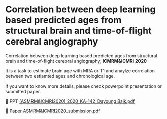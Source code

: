 # Correlation between deep learning based predicted ages from structural brain and time-of-flight cerebral angiography

Correlation between deep learning based predicted ages from structural brain and time-of-flight cerebral angiography, **ICMRM&ICMRI 2020**

It is a task to estimate brain age with MRA or T1 and anaylze correlation between two estiamted ages and chronological age.

If you want to know more details, please check powerpoint presentation or submitted paper.

🤍 PPT
[(ASMRM&ICMRI2020) 2020_KA-142_Dayoung Baik.pdf](https://github.com/9B8DY6/MRA-T1-brain-age-estimation/files/14647486/ASMRM.ICMRI2020.2020_KA-142_Dayoung.Baik.pdf)

🤍 Paper
[ASMRM&ICMRI2020_submission.pdf](https://github.com/9B8DY6/MRA-T1-brain-age-estimation/files/14647499/ASMRM.ICMRI2020_submission.pdf)





